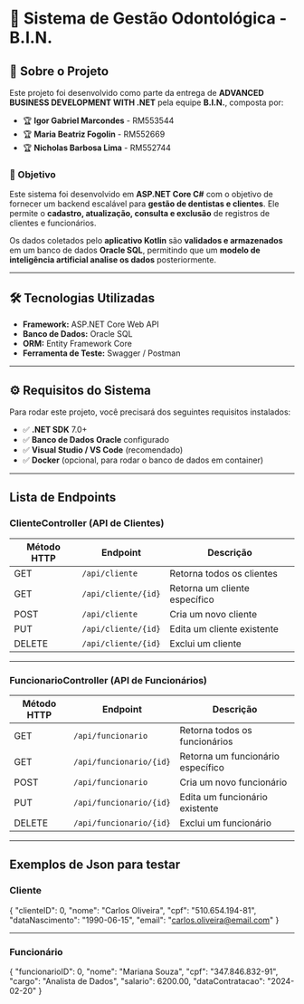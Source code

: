 # 🦷 Sistema de Gestão Odontológica - B.I.N.

## **🎯 Sobre o Projeto**
Este projeto foi desenvolvido como parte da entrega de **ADVANCED BUSINESS DEVELOPMENT WITH .NET** pela equipe **B.I.N.**, composta por:

- 🏆 **Igor Gabriel Marcondes** - RM553544  
- 🏆 **Maria Beatriz Fogolin** - RM552669  
- 🏆 **Nicholas Barbosa Lima** - RM552744  

### **📌 Objetivo**
Este sistema foi desenvolvido em **ASP.NET Core C#** com o objetivo de fornecer um backend escalável para **gestão de dentistas e clientes**. Ele permite o **cadastro, atualização, consulta e exclusão** de registros de clientes e funcionários.  

Os dados coletados pelo **aplicativo Kotlin** são **validados e armazenados** em um banco de dados **Oracle SQL**, permitindo que um **modelo de inteligência artificial analise os dados** posteriormente.

---

## **🛠 Tecnologias Utilizadas**
- **Framework:** ASP.NET Core Web API  
- **Banco de Dados:** Oracle SQL  
- **ORM:** Entity Framework Core  
- **Ferramenta de Teste:** Swagger / Postman

---

## **⚙️ Requisitos do Sistema**
Para rodar este projeto, você precisará dos seguintes requisitos instalados:  

- ✅ **.NET SDK** 7.0+  
- ✅ **Banco de Dados Oracle** configurado  
- ✅ **Visual Studio / VS Code** (recomendado)  
- ✅ **Docker** (opcional, para rodar o banco de dados em container)  

---

## **Lista de Endpoints**

### **ClienteController (API de Clientes)**
| Método HTTP | Endpoint                 | Descrição                      |
|------------|--------------------------|--------------------------------|
| GET        | `/api/cliente`           | Retorna todos os clientes      |
| GET        | `/api/cliente/{id}`      | Retorna um cliente específico  |
| POST       | `/api/cliente`           | Cria um novo cliente           |
| PUT        | `/api/cliente/{id}`      | Edita um cliente existente     |
| DELETE     | `/api/cliente/{id}`      | Exclui um cliente              |

---

### **FuncionarioController (API de Funcionários)**
| Método HTTP | Endpoint                 | Descrição                        |
|------------|--------------------------|----------------------------------|
| GET        | `/api/funcionario`       | Retorna todos os funcionários   |
| GET        | `/api/funcionario/{id}`  | Retorna um funcionário específico |
| POST       | `/api/funcionario`       | Cria um novo funcionário         |
| PUT        | `/api/funcionario/{id}`  | Edita um funcionário existente  |
| DELETE     | `/api/funcionario/{id}`  | Exclui um funcionário            |

---

## **Exemplos de Json para testar**

### **Cliente**
{
  "clienteID": 0,
  "nome": "Carlos Oliveira",
  "cpf": "510.654.194-81",
  "dataNascimento": "1990-06-15",
  "email": "carlos.oliveira@email.com"
}

---

### **Funcionário**
{
  "funcionarioID": 0,
  "nome": "Mariana Souza",
  "cpf": "347.846.832-91",
  "cargo": "Analista de Dados",
  "salario": 6200.00,
  "dataContratacao": "2024-02-20"
}


